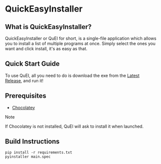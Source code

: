 # QuickEasyInstaller

## What is QuickEasyInstaller?
QuickEasyInstaller or QuEI for short, is a single-file application which allows you to install a list of multiple programs at once. Simply select the ones you want and click install, it's as easy as that.

## Quick Start Guide
To use QuEI, all you need to do is download the exe from the [Latest Release](https://github.com/Thegamefire/QuickEasyInstaller/releases/latest), and run it!

## Prerequisites
- [Chocolatey](https://chocolatey.org/)
> [!NOTE]
> If Chocolatey is not installed, QuEI will ask to install it when launched.

## Build Instructions
```
pip install -r requirements.txt
pyinstaller main.spec
```